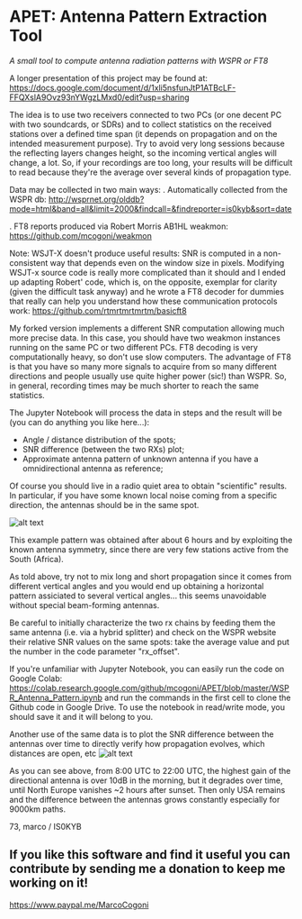 # APET: Antenna Pattern Extraction Tool

_A small tool to compute antenna radiation patterns with WSPR or FT8_

A longer presentation of this project may be found at: https://docs.google.com/document/d/1xli5nsfunJtP1ATBcLF-FFQXslA9Ovz93nYWgzLMxd0/edit?usp=sharing

The idea is to use two receivers connected to two PCs (or one decent PC with two soundcards, or SDRs) and to collect statistics on the received stations over a defined time span (it depends on propagation and on the intended measurement purpose). Try to avoid very long sessions because the reflecting layers changes height, so the incoming vertical angles will change, a lot. So, if your recordings are too long, your results will be difficult to read because they're the average over several kinds of propagation type.

Data may be collected in two main ways:
. Automatically collected from the WSPR db:
http://wsprnet.org/olddb?mode=html&band=all&limit=2000&findcall=&findreporter=is0kyb&sort=date

. FT8 reports produced via Robert Morris AB1HL weakmon: https://github.com/mcogoni/weakmon

Note: WSJT-X doesn't produce useful results: SNR is computed in a non-consistent way that depends even on the window size in pixels. Modifying WSJT-x source code is really more complicated than it should and I ended up adapting Robert' code, which is, on the opposite, exemplar for clarity (given the difficult task anyway) and he wrote a FT8 decoder for dummies that really can help you understand how these communication protocols work: https://github.com/rtmrtmrtmrtm/basicft8


My forked version implements a different SNR computation allowing much more precise data.
In this case, you should have two weakmon instances running on the same PC or two different PCs. FT8 decoding is very computationally heavy, so don't use slow computers.
The advantage of FT8 is that you have so many more signals to acquire from so many different directions and people usually use quite higher power (sic!) than WSPR. So, in general, recording times may be much shorter to reach the same statistics.

The Jupyter Notebook will process the data in steps and the result will be (you can do anything you like here...):
- Angle / distance distribution of the spots;
- SNR difference (between the two RXs) plot;
- Approximate antenna pattern of unknown antenna if you have a omnidirectional antenna as reference;

Of course you should live in a radio quiet area to obtain "scientific" results. In particular, if you have some known local noise coming from a specific direction, the antennas should be in the same spot.

![alt text](https://github.com/mcogoni/APET/blob/master/pattern.png "Antenna pattern example")

This example pattern was obtained after about 6 hours and by exploiting the known antenna symmetry, since there are very few stations active from the South (Africa).

As told above, try not to mix long and short propagation since it comes from different vertical angles and you would end up obtaining a horizontal pattern assiciated to several vertical angles... this seems unavoidable without special beam-forming antennas.

Be careful to initially characterize the two rx chains by feeding them the same antenna (i.e. via a hybrid splitter) and check on the WSPR website their relative SNR values on the same spots: take the average value and put the number in the code parameter "rx_offset".

If you're unfamiliar with Jupyter Notebook, you can easily run the code on Google Colab:
https://colab.research.google.com/github/mcogoni/APET/blob/master/WSPR_Antenna_Pattern.ipynb
and run the commands in the first cell to clone the Github code in Google Drive.
To use the notebook in read/write mode, you should save it and it will belong to you.

Another use of the same data is to plot the SNR difference between the antennas over time
to directly verify how propagation evolves, which distances are open, etc
![alt text](https://github.com/mcogoni/APET/blob/master/DeltaSNR_time.png "DeltaSNR over time")

As you can see above, from 8:00 UTC to 22:00 UTC, the highest gain of the directional antenna is
over 10dB in the morning, but it degrades over time, until North Europe vanishes ~2 hours after sunset.
Then only USA remains and the difference between the antennas grows constantly especially for 9000km paths. 

73,
marco / IS0KYB

## If you like this software and find it useful you can contribute by sending me a donation to keep me working on it!
https://www.paypal.me/MarcoCogoni
